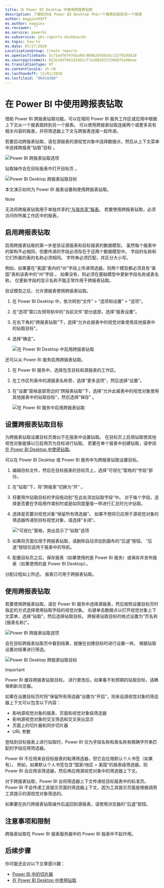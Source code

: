 ```yaml
---
title: 在 Power BI Desktop 中使用跨报表钻取
description: 了解如何在 Power BI Desktop 中从一个报表钻取到另一个报表
author: maggiesMSFT
ms.author: maggies
ms.reviewer: ''
ms.service: powerbi
ms.subservice: pbi-reports-dashboards
ms.topic: how-to
ms.date: 07/27/2020
LocalizationGroup: Create reports
ms.openlocfilehash: 5cf1ed76f47eba9dc989b26fbb5dcc52f92ddd18
ms.sourcegitcommit: 653e18d7041d3dd1cf7a38010372366975a98eae
ms.translationtype: HT
ms.contentlocale: zh-CN
ms.lasthandoff: 12/01/2020
ms.locfileid: "96414268"
---
```

# <a name="use-cross-report-drill-through-in-power-bi"></a>在 Power BI 中使用跨报表钻取

借助 Power BI 跨报表钻取功能，可以在相同 Power BI 服务工作区或应用中根据上下文从一个报表跳转到另一个报表。 可以使用跨报表钻取连接两个或更多具有相关内容的报表，并将筛选器上下文与跨报表连接一起传递。 

若要启动跨报表钻取，请在源报表的源视觉对象中选择数据点，然后从上下文菜单中选择跨报表“钻取”目标 。 

![Power BI 跨报表钻取选项](media/desktop-cross-report-drill-through/cross-report-drill-through-01.png)

钻取操作会在目标报表中打开目标页 。 

![Power BI Desktop 跨报表钻取目标](media/desktop-cross-report-drill-through/cross-report-drill-through-01a.png)

本文演示如何为 Power BI 报表设置和使用跨报表钻取。

> [!NOTE]
> 无法将跨报表钻取用于单独共享的[“与我共享”报表](../collaborate-share/service-share-dashboards.md#share-a-dashboard-or-report)。 若要使用跨报表钻取，必须访问你所属工作区中的报表。

## <a name="enable-cross-report-drill-through"></a>启用跨报表钻取

启用跨报表钻取的第一步是验证源报表和目标报表的数据模型。 虽然每个报表中的架构不必相同，但要传递的字段必须存在于这两个数据模型中。 字段的名称和它们所属的表的名称必须相同。 字符串必须匹配，并区分大小写。

例如，如果要在“美国”表内的“州”字段上传递筛选器，则两个模型都必须具有“美国”表和该表中的“州”字段   。 如果没有，则必须在基础模型中更新字段名称或表名称。 仅更新字段的显示名称不能正常作用于跨报表钻取。

验证模型之后，允许源报表使用跨报表钻取。 

1. 在 Power BI Desktop 中，依次转到“文件” > “选项和设置” > “选项”。 
1. 在“选项”窗口左侧导航中的“当前文件”部分底部，选择“报表设置”。 
1. 在右下角的“跨报表钻取”下，选择“允许此报表中的视觉对象使用其他报表中的钻取目标”。 
1. 选择“确定”。 
   
   ![在 Power BI Desktop 中启用跨报表钻取](media/desktop-cross-report-drill-through/cross-report-drill-through-02.png)

还可以从 Power BI 服务启用跨报表钻取。
1. 在 Power BI 服务中，选择包含目标和源报表的工作区。
1. 在工作区列表中的源报表名称旁，选择“更多选项”，然后选择“设置”。 
1. 在“设置”窗格底部旁边的“跨报表钻取”下，选择“允许此报表中的视觉对象使用其他报表中的钻取目标”，然后选择“保存”   。
   
   ![在 Power BI 服务中启用跨报表钻取](media/desktop-cross-report-drill-through/cross-report-drill-through-02a.png)

## <a name="set-up-a-cross-report-drill-through-target"></a>设置跨报表钻取目标

为跨报表钻取设置目标页类似于在报表中设置钻取。 在目标页上启用钻取使其他视觉对象能够以已启用页为目标进行钻取。 若要在单个报表中创建钻取，请参阅[在 Power BI Desktop 中使用钻取](desktop-drillthrough.md)。

可以在 Power BI Desktop 或 Power BI 服务中为跨报表钻取设置目标。 
1. 编辑目标文件，然后在目标报表的目标页上，选择“可视化”窗格的“字段”部分。 
1. 在“钻取”下，将“跨报表”切换为“开”  。 
1. 将要用作钻取目标的字段拖动到“在此处添加钻取字段”中。 对于每个字段，选择是否要在字段用作类别时或是如同度量值一样进行汇总时允许钻取。 
1. 选择是否要对视觉对象“保留所有筛选器”。 如果不想将已应用于源视觉对象的筛选器传递到目标视觉对象，请选择“关闭”。
   
   ![“可视化”窗格，突出显示了“钻取”选项](media/desktop-cross-report-drill-through/cross-report-drill-through-03.png)
   
1. 如果将页面仅用于跨报表钻取，请删除自动添加到画布的“后退”按钮。 “后退”按钮仅适用于报表中的导航。 
1. 配置目标页之后，保存报表（如果使用的是 Power BI 服务）或保存并发布报表（如果使用的是 Power BI Desktop）。

分配过程如上所述。 报表已可用于跨报表钻取。 

## <a name="use-cross-report-drill-through"></a>使用跨报表钻取

若要使用跨报表钻取，请在 Power BI 服务中选择源报表，然后按照设置目标页时指定的方式选择使用钻取字段的视觉对象。 右键单击数据点以打开视觉对象上下文菜单，选择“钻取”，然后选择钻取目标。 跨报表钻取目标的格式设置为“页名称 [报表名称]”。

![Power BI 跨报表钻取选项](media/desktop-cross-report-drill-through/cross-report-drill-through-01.png)

会在目标跨报表钻取页中看到结果，就像在创建目标时进行设置一样。 根据钻取设置对结果进行筛选。

![Power BI Desktop 跨报表钻取目标](media/desktop-cross-report-drill-through/cross-report-drill-through-01a.png)

> [!IMPORTANT]
> Power BI 缓存跨报表钻取目标。 进行更改后，如果看不到预期的钻取目标，请确保刷新浏览器。 

如果在设置目标页时将“保留所有筛选器”设置为“开启”，则来自源视觉对象的筛选器上下文可以包含以下内容： 

- 影响源视觉对象的报表、页面和视觉对象级筛选器 
- 影响源视觉对象的交叉筛选和交叉突出显示 
- 页面上的切片器和同步切片器
- URL 参数

登陆到目标报表上进行钻取时，Power BI 仅为字段名称和表名称有精确字符串匹配的字段应用筛选器。 

Power BI 不应用来自目标报表的粘滞筛选器，但它会应用默认个人书签（如果有）。 例如，如果默认个人书签包含“国家/地区 = 美国”的报表级筛选器，则 Power BI 会应用该筛选器，然后再应用源视觉对象中的筛选器上下文。 

对于跨报表钻取，Power BI 会将筛选器上下文传递给目标报表中的标准页。 Power BI 不会传递工具提示页面的筛选器上下文，因为工具提示页面是根据调用工具提示的源视觉对象筛选的。

如果要在执行跨报表钻取操作后返回到源报表，请使用浏览器的“后退”按钮。 

## <a name="considerations-and-limitations"></a>注意事项和限制

跨报表钻取在 Power BI 报表服务器中的 Power BI 报表中不起作用。

## <a name="next-steps"></a>后续步骤

你可能还会对以下文章感兴趣：

- [Power BI 中的切片器](../visuals/power-bi-visualization-slicers.md)
- [在 Power BI Desktop 中使用钻取](desktop-drillthrough.md)
